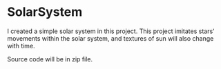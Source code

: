 # SolarSystem
I created a simple solar system in this project. This project imitates stars' movements within the solar system, and textures of sun will also change with time.

Source code will be in zip file.
